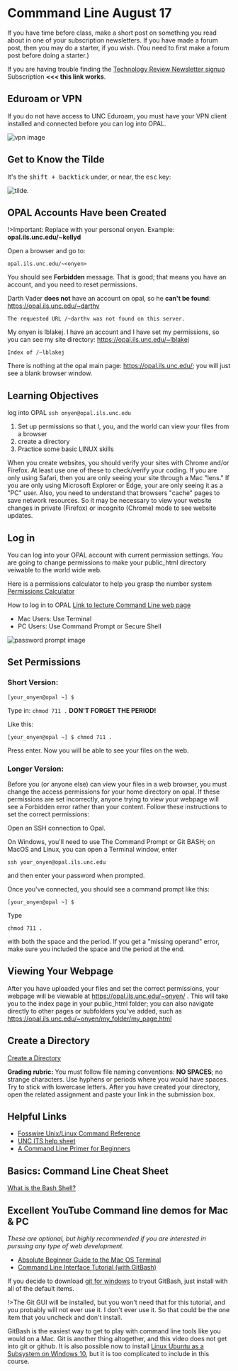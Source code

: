 # Commmand Line August 17

If you have time before class, make a short post on something you read about in one of your subscription newsletters. If you have made a forum post, then you may do a starter, if you wish. (You need to first make a forum post before doing a starter.)

If you are having trouble finding the [Technology Review Newsletter signup](https://forms.technologyreview.com/the-download/) Subscription **<<< this link works**.

## Eduroam or VPN

If you do not have access to UNC Eduroam, you must have your VPN client installed and connected before you can log into OPAL.

![vpn image](images/active-vpn-example.png)

## Get to Know the Tilde

It's the <kbd>shift + backtick</kbd> under, or near, the <kbd>esc</kbd> key:

![tilde](images/tilde.png).


## OPAL Accounts Have been Created

!>Important: Replace **<onyen>** with your personal onyen. Example: **opal.ils.unc.edu/~kellyd**

Open a browser and go to:

```
opal.ils.unc.edu/~<onyen>
```  

You should see **Forbidden** message. That is good; that means you have an account, and you need to reset permissions.

Darth Vader **does not** have an account on opal, so he **can't be found**: <https://opal.ils.unc.edu/~darthv>

```
The requested URL /~darthv was not found on this server.
```

My onyen is lblakej. I have an account and I have set my permissions, so you can see my site directory: <https://opal.ils.unc.edu/~lblakej>

```
Index of /~lblakej
```

There is nothing at the opal main page: <https://opal.ils.unc.edu/>; you will just see a blank browser window.

## Learning Objectives

log into OPAL ```ssh onyen@opal.ils.unc.edu```
1. Set up permissions so that I, you, and the world can view your files from a browser
3. create a directory
4. Practice some basic LINUX skills


When you create websites, you should verify your sites with Chrome and/or Firefox. At least use one of these to check/verify your coding. If you are only using Safari, then you are only seeing your site through a Mac "lens." If you are only using Microsoft Explorer or Edge, your are only seeing it as a "PC" user. Also, you need to understand that browsers "cache" pages to save network resources. So it may be necessary to view your website changes in private (Firefox) or incognito (Chrome) mode to see website updates.

## Log in

You can log into your OPAL account with current permission settings. You are going to change permissions to make your public_html directory veiwable to the world wide web.

Here is a permissions calculator to help you grasp the number system [Permissions Calculator](http://permissions-calculator.org/)

How to log in to OPAL
[Link to lecture Command Line web page](https://ils.unc.edu/courses/2020_spring/inls161_001/02a.03.command-line.html)

* Mac Users: Use Terminal
* PC Users: Use Command Prompt or Secure Shell

![password prompt image](images/terminal-password-prompt.png)

## Set Permissions

### Short Version:

```
[your_onyen@opal ~] $
```
Type in: ```chmod 711 .``` **DON'T FORGET THE PERIOD!**

Like this:

```
[your_onyen@opal ~] $ chmod 711 .
```

Press enter. Now you will be able to see your files on the web.

### Longer Version:

Before you (or anyone else) can view your files in a web browser, you must change the access permissions for your home directory on opal. If these permissions are set incorrectly, anyone trying to view your webpage will see a Forbidden error rather than your content. Follow these instructions to set the correct permissions:

Open an SSH connection to Opal.

On Windows, you'll need to use The Command Prompt or Git BASH; on MacOS and Linux, you can open a Terminal window, enter

```
ssh your_onyen@opal.ils.unc.edu
```

and then enter your password when prompted.

Once you've connected, you should see a command prompt like this:

```
[your_onyen@opal ~] $
```

Type

```
chmod 711 .
```

with both the space and the period. If you get a "missing operand" error, make sure you included the space and the period at the end.

## Viewing Your Webpage

After you have uploaded your files and set the correct permissions, your webpage will be viewable at https://opal.ils.unc.edu/~onyen/ . This will take you to the index page in your public_html folder; you can also navigate directly to other pages or subfolders you've added, such as https://opal.ils.unc.edu/~onyen/my_folder/my_page.html

## Create a Directory

<a href="https://ils.unc.edu/courses/2020_spring/inls161_001/02b.02.new-directory.html">Create a Directory</a>

**Grading rubric:** You must follow file naming conventions: **NO SPACES**; no strange characters. Use hyphens or periods where you would have spaces. Try to stick with lowercase letters. After you have created your directory, open the related assignment and paste your link in the submission box.</p>


## Helpful Links

* [Fosswire Unix/Linux Command Reference](https://files.fosswire.com/2007/08/fwunixref.pdf)
* [UNC ITS help sheet](https://github.com/ljonesdesign/161-recitations/blob/master/docs/files/unc-unix-help.pdf)
* [A Command Line Primer for Beginners](https://lifehacker.com/a-command-line-primer-for-beginners-5633909)


## Basics: Command Line Cheat Sheet
[What is the Bash Shell?](https://en.wikipedia.org/wiki/Bash_(Unix_shell))

## Excellent YouTube Command line demos for Mac & PC

*These are optional, but highly recommended if you are interested in pursuing any type of web development.*

* [Absolute Beginner Guide to the Mac OS Terminal](https://www.youtube.com/watch?v=aKRYQsKR46I)
* [Command Line Interface Tutorial (with GitBash)](https://www.youtube.com/watch?v=sw9kdFka8rA) 

If you decide to download [git for windows](https://gitforwindows.org) to tryout GitBash, just install with all of the default items.  

!>The Git GUI will be installed, but you won't need that for this tutorial, and you probably will not ever use it. I don't ever use it. So that could be the one item that you uncheck and don't install.

GitBash is the easiest way to get to play with command line tools like you would on a Mac. Git is another thing altogether, and this video does not get into git or github. It is also possible now to install [Linux Ubuntu as a Subsystem on Windows 10](https://docs.microsoft.com/en-us/windows/wsl/install-win10), but it is too complicated to include in this course.